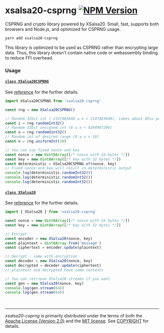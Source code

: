xsalsa20-csprng [![NPM Version]][NPM Link]
========
CSPRNG and crypto library powered by XSalsa20. Small, fast, supports both
browsers and Node.js, and optimized for CSPRNG usage.

```bash
yarn add xsalsa20-csprng
```

This library is optimized to be used as CSPRNG rather than encrypting large
data. Thus, this library doesn't contain native code or webassembly binding to
reduce FFI overhead.

### Usage
#### [`class XSalsa20CSPRNG`][xsalsa20csprng]
See [reference][xsalsa20csprng] for the further details.

```js
import XSalsa20CSPRNG from 'xsalsa20-csprng'

const rng = new XSalsa20CSPRNG()

// Random 32bit int (-2147483648 ≤ x < 2147483648), takes about 85ns per each call
const i = rng.randomInt32()
// Random 32bit unsigned int (0 ≤ x < 4294967296)
const u = rng.randomUint32()
// Random int of desired range (0 ≤ x < 10)
const n = rng.uniformInt(10)

// You can use fixed nonce and key
const nonce = new Uint8Array([/* nonce with 24 bytes */])
const key = new Uint8Array([/* key with 32 bytes */])
const deterministic = XSalsa20CSPRNG.of(nonce, key)
// Fixed nonce and key will result in deterministic output
console.log(deterministic.randomInt32())
console.log(deterministic.randomInt32())
console.log(deterministic.randomInt32())
```

#### [`class XSalsa20`][xsalsa20]
See [reference][xsalsa20] for the further details.

```js
import { XSalsa20 } from 'xsalsa20-csprng'

const nonce = new Uint8Array([/* nonce with 24 bytes */])
const key = new Uint8Array([/* key with 32 bytes */])

// Encrypt
const encoder = new XSalsa20(nonce, key)
const plaintext = Uint8Array.from('message')
const ciphertext = encoder.update(plaintext)

// Decrypt : same with encryption
const decoder = new XSalsa20(nonce, key)
const decrypted = decoder.update(ciphertext)
// plaintext and decrypted have same contents

// You can retrieve XSalsa20 streams if you want
const gen = new XSalsa20(nonce, key)
console.log(gen.stream(64))
console.log(gen.stream(64))
```

&nbsp;

--------
*xsalsa20-csprng* is primarily distributed under the terms of both the [Apache
License (Version 2.0)] and the [MIT license]. See [COPYRIGHT] for details.

[NPM Version]: https://badgen.net/npm/v/xsalsa20-csprng
[NPM Link]: https://www.npmjs.com/package/xsalsa20-csprng

[xsalsa20csprng]: https://simnalamburt.github.io/xsalsa20-csprng/classes/xsalsa20csprng.html
[xsalsa20]: https://simnalamburt.github.io/xsalsa20-csprng/classes/xsalsa20.html

[Apache License (Version 2.0)]: LICENSE-APACHE
[MIT license]: LICENSE-MIT
[COPYRIGHT]: COPYRIGHT
